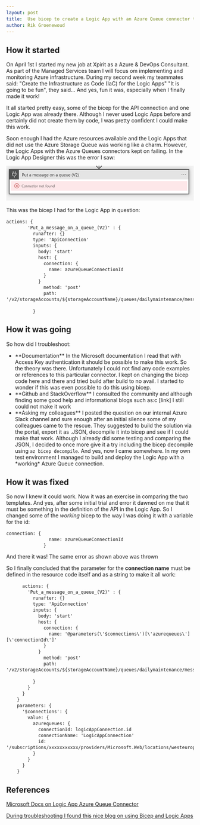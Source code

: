 ```yaml
---
layout: post
title:  Use bicep to create a Logic App with an Azure Queue connector type
author: Rik Groenewoud
---
```



## How it started 
On April 1st I started my new job at Xpirit as a Azure & DevOps Consultant. As part of the Managed Services team I will focus om implementing and monitoring Azure infrastructure. 
During my second week my teammates said: "Create the Infrastructure as Code (IaC) for the Logic Apps" "It is going to be fun", they said...
And yes, fun it was, especially when I finally made it work! 

It all started pretty easy, some of the bicep for the API connection and one Logic App was already there. Although I never  used Logic Apps before and certainly did not create them by code, I was pretty confident I could make this work.

Soon enough I had the Azure resources available and the Logic Apps that did not use the Azure Storage Queue was working like a charm. However, the Logic Apps with the Azure Queues connectors kept on failing. In the Logic App Designer this was the error I saw: 

![Error](/images/blog-1.1.png)

This was the bicep I had for the Logic App in question: 

```bicep
actions: {
        'Put_a_message_on_a_queue_(V2)' : {
          runafter: {}
          type: 'ApiConnection'
          inputs: {
            body: 'start'
            host: {
              connection: {
                name: azureQueueConnectionId
              }
            }
              method: 'post'
              path: '/v2/storageAccounts/${storageAccountName}/queues/dailymaintenance/messages'
            
          }
```


## How it was going
 
So how did I troubleshoot: 

<ul>
  <li>**Documentation** In the Microsoft documentation I read that with Access Key authentication it should be possible to make this work. So the theory was there. Unfortunately I could not find any code examples or references to this particular connector. I kept on changing the bicep code here and there and tried build after build to no avail. I started to wonder if this was even possible to do this using bicep. 
  </li>
  <li>**Github and StackOverflow** I consulted the community and although finding some good help and informational blogs such as:c [link] I still could not make it work
  </li>
  <li>**Asking my colleagues** I posted the question on our internal Azure Slack channel and sure enough after an initial silence some of my colleagues came to the rescue. They suggested to build the solution via the portal, export it as .JSON, decompile it into bicep and see if I could make that work. 
  Although I already did some testing and comparing the JSON, I decided to once more give it a try including the bicep decompile using <code>az bicep decompile</code>.
  And yes, now I came somewhere. In my own test environment I managed to build and deploy the Logic App with a *working* Azure Queue connection. 
  </li>
</ul>

## How it was fixed

So now I knew it could work. Now it was an exercise in comparing the two templates. And yes, after some initial trial and error it dawned on me that it must be something in the definition of the API in the Logic App. So I changed some of the *working* bicep to the way I was doing it with a variable for the id: 

```bicep
connection: {
                name: azureQueueConnectionId
              }
```

And there it was! The same error as shown above was thrown

So I finally concluded that the parameter for the **connection name** must be defined in the resource code itself and as a string to make it all work:

```
      actions: {
        'Put_a_message_on_a_queue_(V2)' : {
          runafter: {}
          type: 'ApiConnection'
          inputs: {
            body: 'start'
            host: {
              connection: {
                name: '@parameters(\'$connections\')[\'azurequeues\'][\'connectionId\']'
              }
            }
              method: 'post'
              path: '/v2/storageAccounts/${storageAccountName}/queues/dailymaintenance/messages'
            
          }
        }
      }
    }
    parameters: {
      '$connections': {
        value: {
          azurequeues: {
            connectionId: logicAppConnection.id
            connectionName: 'LogicAppConnection'
            id: '/subscriptions/xxxxxxxxxxx/providers/Microsoft.Web/locations/westeurope/managedApis/azurequeues'
          }
        }
      }
    }

```

## References

 <a href="https://docs.microsoft.com/en-us/connectors/azurequeues/"> Microsoft Docs on Logic App Azure Queue Connector</a> 

 <a href="https://checinski.cloud/azure-logic-app-blob-storage-connection-bicep/"> During troubleshooting I found this nice blog on using Bicep and Logic Apps</a>
